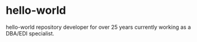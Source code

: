 # hello-world
hello-world repository
developer for over 25 years currently working as a DBA/EDI specialist.
